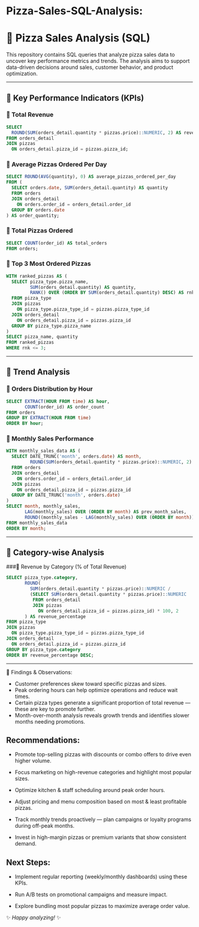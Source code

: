 # Pizza-Sales-SQL-Analysis:

# 🍕 Pizza Sales Analysis (SQL)

This repository contains SQL queries that analyze pizza sales data to uncover key performance metrics and trends. The analysis aims to support data-driven decisions around sales, customer behavior, and product optimization.

---

## 🎯 Key Performance Indicators (KPIs)

### 🍕 Total Revenue
```sql
SELECT 
  ROUND(SUM(orders_detail.quantity * pizzas.price)::NUMERIC, 2) AS revenue
FROM orders_detail
JOIN pizzas 
  ON orders_detail.pizza_id = pizzas.pizza_id;
```

### 🍕 Average Pizzas Ordered Per Day
```sql
SELECT ROUND(AVG(quantity), 0) AS average_pizzas_ordered_per_day
FROM (
  SELECT orders.date, SUM(orders_detail.quantity) AS quantity
  FROM orders
  JOIN orders_detail 
    ON orders.order_id = orders_detail.order_id
  GROUP BY orders.date
) AS order_quantity;
```

### 🍕 Total Pizzas Ordered
```sql
SELECT COUNT(order_id) AS total_orders 
FROM orders;
```

### 🍕 Top 3 Most Ordered Pizzas
```sql
WITH ranked_pizzas AS (
  SELECT pizza_type.pizza_name,
         SUM(orders_detail.quantity) AS quantity,
         RANK() OVER (ORDER BY SUM(orders_detail.quantity) DESC) AS rnk
  FROM pizza_type
  JOIN pizzas 
    ON pizza_type.pizza_type_id = pizzas.pizza_type_id
  JOIN orders_detail 
    ON orders_detail.pizza_id = pizzas.pizza_id
  GROUP BY pizza_type.pizza_name
)
SELECT pizza_name, quantity
FROM ranked_pizzas
WHERE rnk <= 3;
```

---

## 🍕 Trend Analysis

### 🍕 Orders Distribution by Hour
```sql
SELECT EXTRACT(HOUR FROM time) AS hour,
       COUNT(order_id) AS order_count
FROM orders
GROUP BY EXTRACT(HOUR FROM time)
ORDER BY hour;
```

### 📅 Monthly Sales Performance
```sql
WITH monthly_sales_data AS (
  SELECT DATE_TRUNC('month', orders.date) AS month,
         ROUND(SUM(orders_detail.quantity * pizzas.price)::NUMERIC, 2) AS monthly_sales
  FROM orders
  JOIN orders_detail 
    ON orders.order_id = orders_detail.order_id
  JOIN pizzas 
    ON orders_detail.pizza_id = pizzas.pizza_id
  GROUP BY DATE_TRUNC('month', orders.date)
)
SELECT month, monthly_sales,
       LAG(monthly_sales) OVER (ORDER BY month) AS prev_month_sales,
       ROUND((monthly_sales - LAG(monthly_sales) OVER (ORDER BY month)), 2) AS month_on_month_change
FROM monthly_sales_data
ORDER BY month;
```

---

## 🍕 Category-wise Analysis

###🍕 Revenue by Category (% of Total Revenue)
```sql
SELECT pizza_type.category,
       ROUND(
         SUM(orders_detail.quantity * pizzas.price)::NUMERIC / 
         (SELECT SUM(orders_detail.quantity * pizzas.price)::NUMERIC
          FROM orders_detail
          JOIN pizzas 
            ON orders_detail.pizza_id = pizzas.pizza_id) * 100, 2
       ) AS revenue_percentage
FROM pizza_type
JOIN pizzas 
  ON pizza_type.pizza_type_id = pizzas.pizza_type_id
JOIN orders_detail 
  ON orders_detail.pizza_id = pizzas.pizza_id
GROUP BY pizza_type.category
ORDER BY revenue_percentage DESC;
```

---

🎯 Findings & Observations:
* Customer preferences skew toward specific pizzas and sizes.
* Peak ordering hours can help optimize operations and reduce wait times.
* Certain pizza types generate a significant proportion of total revenue — these are key to promote further.
* Month-over-month analysis reveals growth trends and identifies slower months needing promotions.

## Recommendations:
 * Promote top-selling pizzas with discounts or combo offers to drive even higher volume.

 * Focus marketing on high-revenue categories and highlight most popular sizes.

 * Optimize kitchen & staff scheduling around peak order hours.

 * Adjust pricing and menu composition based on most & least profitable pizzas.

 * Track monthly trends proactively — plan campaigns or loyalty programs during off-peak months.

 * Invest in high-margin pizzas or premium variants that show consistent demand.

 ## Next Steps:
 * Implement regular reporting (weekly/monthly dashboards) using these KPIs.

 * Run A/B tests on promotional campaigns and measure impact.

 * Explore bundling most popular pizzas to maximize average order value.


✨ _Happy analyzing!_ ✨

